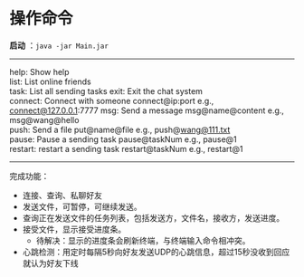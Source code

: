 # 操作命令

**启动** ：`java -jar Main.jar`

***************************************************************************************

help:        Show help             
list:        List online friends   
task:        List all sending tasks
exit:        Exit the chat system  
connect:     Connect with someone       connect@ip:port       e.g., connect@127.0.0.1:7777
msg:         Send a message             msg@name@content      e.g., msg@wang@hello        
push:        Send a file                put@name@file         e.g., push@wang@111.txt     
pause:       Pause a sending task       pause@taskNum         e.g., pause@1               
restart:     restart a sending task     restart@taskNum       e.g., restart@1             

***************************************************************************************

完成功能：

- 连接、查询、私聊好友
- 发送文件，可暂停，可继续发送。
- 查询正在发送文件的任务列表，包括发送方，文件名，接收方，发送进度。
- 接受文件，显示接受进度条。
  - 待解决：显示的进度条会刷新终端，与终端输入命令相冲突。
- 心跳检测：用定时每隔5秒向好友发送UDP的心跳信息，超过15秒没收到回应就认为好友下线
